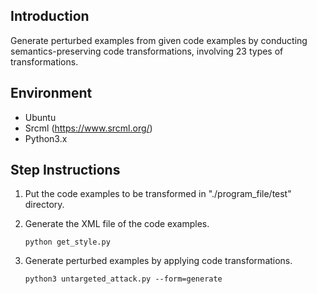 ## Introduction

Generate perturbed examples from given code examples by conducting semantics-preserving code transformations, involving 23 types of transformations.

## Environment

- Ubuntu
- Srcml (https://www.srcml.org/)
- Python3.x

## Step Instructions

1. Put the code examples to be transformed in "./program_file/test" directory.

2. Generate the XML file of the code examples.

   ```
   python get_style.py
   ```

3. Generate perturbed examples by applying code transformations.

   ```
   python3 untargeted_attack.py --form=generate
   ```
